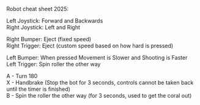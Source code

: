 Robot cheat sheet 2025:

Left Joystick: Forward and Backwards<br>
Right Joystick: Left and Right

Right Bumper: Eject (fixed speed)<br>
Right Trigger: Eject (custom speed based on how hard is pressed)

Left Bumper: When pressed Movement is Slower and Shooting is Faster<br>
Left Trigger: Spin roller the other way

A - Turn 180<br>
X - Handbrake (Stop the bot for 3 seconds, controls cannot be taken back until the timer is finished)<br>
B - Spin the roller the other way (for 3 seconds, used to get the coral out)